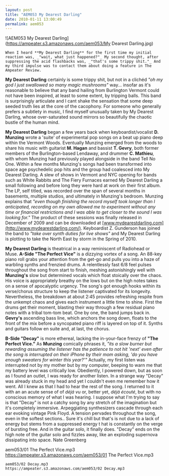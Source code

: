 ```yaml
---
layout: post
title: "AEM053 My Dearest Darling"
date: 2010-01-11 13:00:49
permalink: aem053
---
```

![AEM053 My Dearest Darling](https://ampeater.s3.amazonaws.com/aem053/My Dearest Darling.jpg)

    When I heard **My Dearest Darling** for the first time my initial reaction was, _"wait, what just happened?"_ My second thought, after suppressing the acid flashbacks was, _"that's some trippy shit."_ And my third impulse was to contact them about doing a feature in The Ampeater Review.

**My Dearest Darling** certainly is some trippy shit, but not in a clichéd _"oh my god I just swallowed so many magic mushrooms"_ way... insofar as it's reasonable to believe that any band hailing from Burlington Vermont could not have been inspired, at least to some extent, by tripping balls. This band is surprisingly articulate and I cant shake the sensation that some deep seeded truth lies at the core of the cacophony. For someone who generally prefers a subtlety in music, I find myself unusually taken by My Dearest Darling, whose over-saturated sound mirrors so beautifully the chaotic bustle of the human mind.

**My Dearest Darling** began a few years back when keyboardist/vocalist **D. Munzing** wrote a 'suite' of experimental pop songs on a beat up piano deep within the Vermont Woods. Eventually Munzing emerged from the woods to share his music with guitarist **M. Hagan** and bassist **T. Gevry**, both former members of the Burlington-based Lendaway, and drummer **C. Mathieu**, with whom Munzing had previously played alongside in the band Tell No One. Within a few months Munzing's songs had been transformed into space age psychedelic pop hits and the group had coalesced into My Dearest Darling. A slew of shows in Vermont and NYC opening for bands such as White Rabbits and The Fiery Furnaces earned My Dearest Darling a small following and before long they were hard at work on their first album. The LP, self titled, was recorded over the span of several months in basements, multiple studios, and ultimately in Munzing's bedroom. Munzing explains that _"even though finishing the record myself took longer than I anticipated, recording on my own allowed me to experiment without any time or financial restrictions and I was able to get closer to the sound I was looking for."_ The product of these sessions was finally released in December of 2009 and can be downloaded at [www.mydearestdarling.com](http://www.mydearestdarling.com/). Keyboardist Z. Gunderson has joined the band to _"take over synth duties for live shows"_ and My Dearest Darling is plotting to take the North East by storm in the Spring of 2010.

**My Dearest Darling** is theatrical in a way reminiscent of Radiohead or Muse. **A-Side "The Perfect Vice"** is a dizzying vortex of a song. An 88-key piano roll grabs your attention from the get-go and pulls you into a haze of warbling synths and frenzied drums. A relentlessly fast 6/8 feel pulses throughout the song from start to finish, meshing astonishingly well with **Munzing's** slow but determined vocals which float stoically over the chaos. His voice is appropriately breathy on the lows but on the high notes takes on a sense of apocalyptic urgency. The song's got enough hooks within its verse/chorus structure to keep the listener captivated for its longevity. Nevertheless, the breakdown at about 2:45 provides refreshing respite from the unkempt chaos and gives each instrument a little time to shine. First the drums get their moment, blasting their way through a few residual piano notes with a tribal tom-tom beat. One by one, the band jumps back in. **Gevry's** ascending bass line, which anchors the song down, floats to the front of the mix before a syncopated piano riff is layered on top of it. Synths and guitars follow en suite and, at last, the chorus.

**B-Side "Decay"** is more ethereal, lacking the in-your-face frenzy of **"The Perfect Vice."** As **Munzing** comically phrases it, _"its a slow burner but rewarding assuming the listener has the patience to not hit 'next' even after the song is interrupted on their iPhone by their mom asking, 'do you have enough sweaters for winter this year?'"_ Actually, my first listen was interrupted not by my mother but by my computer, beeping to warn me that my battery level was critically low. Obediently, I powered down, but as soon as I found an outlet, I was ready for another listen. In a strange way "Decay" was already stuck in my head and yet I couldn't even me remember how it went. All I knew as that I had to hear the rest of the song. I returned to it with an an acute sense of of _déjá vu_ or, better yet, _déjá écouté_, but with no conscious memory of what I was hearing. I suppose what I'm trying to say is that "Decay" is not a catchy song by any stretch of the imagination but it's completely immersive. Arpeggiating synthesizers cascade through each ear evoking vintage Pink Floyd. A tension pervades throughout the song, even in the softest sections.. Sure it's chill but that's is not due to a lack of energy but stems from a suppressed energy t hat is constantly on the verge of bursting free. And in the guitar solo, it finally does. "Decay" ends on the high note of the guitar solo and fizzles away, like an exploding supernova dissipating into space. Nate Greenberg
  
  aem053/01 The Perfect Vice.mp3
    https://ampeater.s3.amazonaws.com/aem053/01 The Perfect Vice.mp3
    
    aem053/02 Decay.mp3
    https://ampeater.s3.amazonaws.com/aem053/02 Decay.mp3
    
    